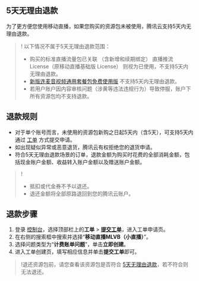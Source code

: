 [](id:back1)
## 5天无理由退款

为了更方便您使用移动直播，如果您购买的资源包未被使用，腾讯云支持5天内无理由退款。

>! 以下情况不属于5天无理由退款范围： 
>- 购买的标准直播流量包已关联 （含新增和续期绑定） 直播推流 License（原移动直播基础版 License） 则视为已使用，不支持5天内无理由退款。 
> - [新版连麦音视频通用套餐包免费使用版](https://cloud.tencent.com/document/product/454/8008#rtc_live) 不支持5天内无理由退款。
> - 若用户账户因内容审核问题（涉黄等违法违规行为）导致停服，账户下所有资源包均不支持退款。

## 退款规则
- 对于单个账号而言，未使用的资源包新购之日起5天内（含5天），可支持5天内通过 [工单](https://console.cloud.tencent.com/workorder/category) 方式提交申请。
- 如出现疑似异常或恶意退货，腾讯云有权拒绝您的退货申请。
- 符合5天无理由退款场景的订单，退款金额为购买时花费的全部消耗金额，包括现金账户金额、收益转入账户金额以及赠送账户金额。

>!
> - 抵扣或代金券不予以退还。
> - 退还金额将全部原路退回到您的腾讯云账户。

## 退款步骤
1. 登录 [控制台](https://console.cloud.tencent.com/)，选择顶部栏上的**工单** > [**提交工单**](https://console.cloud.tencent.com/workorder/category)，进入工单申请页。
2. 在右侧的搜索框中搜索并选择“**移动直播MLVB（小直播）**”。
3. 选择问题类型为“**计费账单问题**”，单击**立即创建**。
4. 进入工单创建页，填写相应信息并单击**提交工单**即可。

>!退还资源包前，请您查看该资源包是否符合 [5天无理由退款](#back1)，若不符合则无法退还。 
